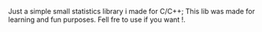 Just a simple small statistics library i made for C/C++;
This lib was made for learning and fun purposes.
Fell fre to use if you want !.
